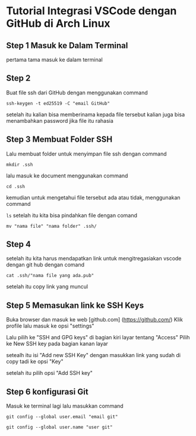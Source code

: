 # Tutorial Integrasi VSCode dengan GitHub di Arch Linux

## Step 1 Masuk ke Dalam Terminal
pertama tama masuk ke dalam terminal 

## Step 2
Buat file ssh dari GitHub dengan menggunakan command

`ssh-keygen -t ed25519 -C "email GitHub"`
 
setelah itu kalian bisa memberinama kepada file tersebut kalian juga bisa menambahkan password jika file itu rahasia


## Step 3 Membuat Folder SSH
Lalu membuat folder untuk menyimpan file ssh dengan command

`mkdir .ssh`

lalu masuk ke document menggunakan command

`cd .ssh` 

kemudian untuk mengetahui file tersebut ada atau tidak, menggunakan command 

`ls`
setelah itu kita bisa pindahkan file dengan comand

`mv "nama file" "nama folder" .ssh/`

## Step 4
setelah itu kita harus mendapatkan link untuk mengitregasiakan vscode dengan git hub dengan comand

`cat .ssh/"nama file yang ada.pub"`

setelah itu copy link yang muncul 

## Step 5 Memasukan link ke SSH Keys
Buka browser dan masuk ke web [github.com] (https://github.com/)
Klik profile lalu masuk ke opsi "settings"

Lalu pilih ke "SSH and GPG keys" di bagian kiri layar tentang "Access"
Pilih ke New SSH key pada bagian kanan layar 


setealh itu isi "Add new SSH Key" dengan masukkan link yang sudah di copy tadi ke opsi "Key"


setelah itu pilih opsi "Add SSH key"


## Step 6 konfigurasi Git
Masuk ke terminal lagi lalu masukkan command 

`git config --global user.email "email git"`

`git config --global user.name "user git"`